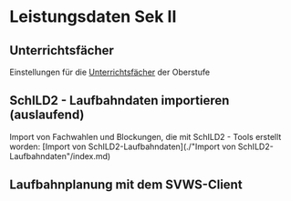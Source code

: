 # Leistungsdaten Sek II

## Unterrichtsfächer
Einstellungen für die [Unterrichtsfächer](./Unterrichtsfaecher/index.md) der Oberstufe

## SchILD2 - Laufbahndaten importieren (auslaufend)
Import von Fachwahlen und Blockungen, die mit SchILD2 - Tools erstellt worden: [Import von SchILD2-Laufbahndaten](./"Import von SchILD2-Laufbahndaten"/index.md)

## Laufbahnplanung mit dem SVWS-Client

